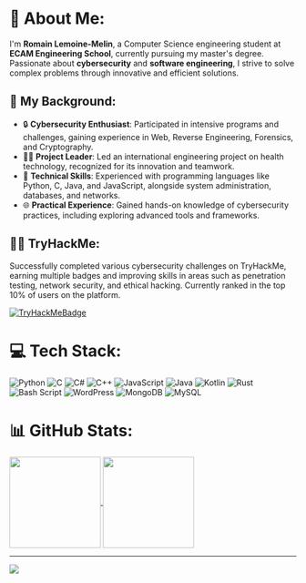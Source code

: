 # 💫 About Me:
I'm **Romain Lemoine-Melin**, a Computer Science engineering student at **ECAM Engineering School**, currently pursuing my master's degree. Passionate about **cybersecurity** and **software engineering**, I strive to solve complex problems through innovative and efficient solutions.

## 🌟 My Background:
- 🔒 **Cybersecurity Enthusiast**: Participated in intensive programs and challenges, gaining experience in Web, Reverse Engineering, Forensics, and Cryptography. 
- 👨‍💻 **Project Leader**: Led an international engineering project on health technology, recognized for its innovation and teamwork.
- 🔧 **Technical Skills**: Experienced with programming languages like Python, C, Java, and JavaScript, alongside system administration, databases, and networks.
- 🌐 **Practical Experience**: Gained hands-on knowledge of cybersecurity practices, including exploring advanced tools and frameworks.

## 🧑‍💻 TryHackMe:
Successfully completed various cybersecurity challenges on TryHackMe, earning multiple badges and improving skills in areas such as penetration testing, network security, and ethical hacking. Currently ranked in the top 10% of users on the platform.


[![TryHackMeBadge](https://tryhackme-badges.s3.amazonaws.com/petitbateau.png?update=1)](https://tryhackme.com/petitbateau)

# 💻 Tech Stack:
![Python](https://img.shields.io/badge/python-3670A0?style=for-the-badge&logo=python&logoColor=ffdd54) ![C](https://img.shields.io/badge/c-%2300599C.svg?style=flat&logo=c&logoColor=white) ![C#](https://img.shields.io/badge/c%23-%23239120.svg?style=flat&logo=csharp&logoColor=white) ![C++](https://img.shields.io/badge/c++-%2300599C.svg?style=flat&logo=c%2B%2B&logoColor=white) ![JavaScript](https://img.shields.io/badge/javascript-%23323330.svg?style=flat&logo=javascript&logoColor=%23F7DF1E) ![Java](https://img.shields.io/badge/java-%23ED8B00.svg?style=flat&logo=openjdk&logoColor=white) ![Kotlin](https://img.shields.io/badge/kotlin-%237F52FF.svg?style=flat&logo=kotlin&logoColor=white) ![Rust](https://img.shields.io/badge/rust-%23000000.svg?style=flat&logo=rust&logoColor=white) ![Bash Script](https://img.shields.io/badge/bash_script-%23121011.svg?style=flat&logo=gnu-bash&logoColor=white) ![WordPress](https://img.shields.io/badge/WordPress-%23117AC9.svg?style=flat&logo=WordPress&logoColor=white) ![MongoDB](https://img.shields.io/badge/MongoDB-%234ea94b.svg?style=flat&logo=mongodb&logoColor=white) ![MySQL](https://img.shields.io/badge/mysql-4479A1.svg?style=flat&logo=mysql&logoColor=white)
# 📊 GitHub Stats:
<a href="https://github.com/DenverCoder1/github-readme-streak-stats">
  <img height=160 align="center" src="https://github-readme-streak-stats.herokuapp.com/?user=petitbato&theme=dark&hide_border=false" />
</a>
<a href="https://github.com/anuraghazra/github-readme-stats">
  <img height=160 align="center" src="https://github-readme-stats.vercel.app/api/top-langs/?username=petitbato&theme=dark&hide_border=false&include_all_commits=true&count_private=false&layout=compact&hide=jupyter%20notebook" />
</a>

---
[![](https://visitcount.itsvg.in/api?id=petitbato&icon=0&color=0)](https://visitcount.itsvg.in)
